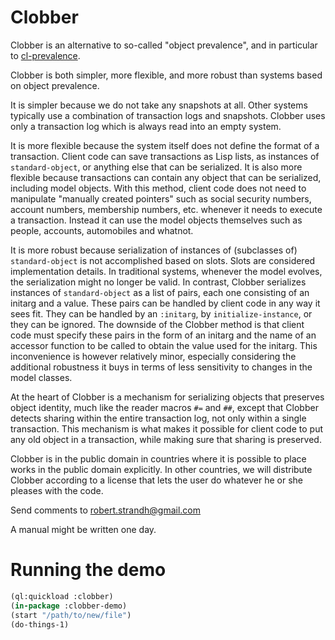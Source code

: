 # Clobber
Clobber is an alternative to so-called "object prevalence", and in
particular to [cl-prevalence](https://cl-prevalence.common-lisp.dev/).

Clobber is both simpler, more flexible, and more robust than systems
based on object prevalence.  

It is simpler because we do not take any snapshots at all.  Other
systems typically use a combination of transaction logs and snapshots.
Clobber uses only a transaction log which is always read into an empty
system.

It is more flexible because the system itself does not define the
format of a transaction.  Client code can save transactions as Lisp
lists, as instances of `standard-object`, or anything else that can be
serialized.  It is also more flexible because transactions can contain
any object that can be serialized, including model objects.  With this
method, client code does not need to manipulate "manually created
pointers" such as social security numbers, account numbers, membership
numbers, etc. whenever it needs to execute a transaction.  Instead it
can use the model objects themselves such as people, accounts,
automobiles and whatnot.

It is more robust because serialization of instances of (subclasses
of) `standard-object` is not accomplished based on slots.  Slots are
considered implementation details.  In traditional systems, whenever
the model evolves, the serialization might no longer be valid.  In
contrast, Clobber serializes instances of `standard-object` as a list
of pairs, each one consisting of an initarg and a value.  These pairs
can be handled by client code in any way it sees fit.  They can be
handled by an `:initarg`, by `initialize-instance`, or they can be
ignored.  The downside of the Clobber method is that client code must
specify these pairs in the form of an initarg and the name of an
accessor function to be called to obtain the value used for the
initarg.  This inconvenience is however relatively minor, especially
considering the additional robustness it buys in terms of less
sensitivity to changes in the model classes.

At the heart of Clobber is a mechanism for serializing objects that
preserves object identity, much like the reader macros `#=` and `##`,
except that Clobber detects sharing within the entire transaction log,
not only within a single transaction.  This mechanism is what makes it
possible for client code to put any old object in a transaction, while
making sure that sharing is preserved.

Clobber is in the public domain in countries where it is possible to
place works in the public domain explicitly.  In other countries, we
will distribute Clobber according to a license that lets the user do
whatever he or she pleases with the code. 

Send comments to robert.strandh@gmail.com

A manual might be written one day. 

# Running the demo
```lisp
(ql:quickload :clobber)
(in-package :clobber-demo)
(start "/path/to/new/file")
(do-things-1)
```
